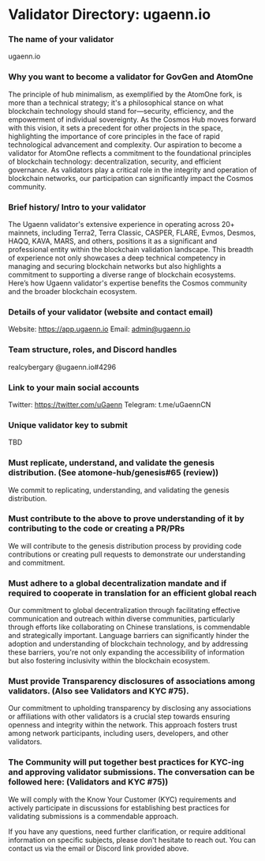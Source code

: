 # Validator Directory: ugaenn.io

### The name of your validator
ugaenn.io

### Why you want to become a validator for GovGen and AtomOne
The principle of hub minimalism, as exemplified by the AtomOne fork, is more than a technical strategy; it's a philosophical stance on what blockchain technology should stand for—security, efficiency, and the empowerment of individual sovereignty. As the Cosmos Hub moves forward with this vision, it sets a precedent for other projects in the space, highlighting the importance of core principles in the face of rapid technological advancement and complexity.
Our aspiration to become a validator for AtomOne reflects a commitment to the foundational principles of blockchain technology: decentralization, security, and efficient governance. As validators play a critical role in the integrity and operation of blockchain networks, our participation can significantly impact the Cosmos community.

### Brief history/ Intro to your validator
The Ugaenn validator's extensive experience in operating across 20+ mainnets, including Terra2, Terra Classic, CASPER, FLARE, Evmos, Desmos, HAQQ, KAVA, MARS, and others, positions it as a significant and professional entity within the blockchain validation landscape. This breadth of experience not only showcases a deep technical competency in managing and securing blockchain networks but also highlights a commitment to supporting a diverse range of blockchain ecosystems. Here’s how Ugaenn validator's expertise benefits the Cosmos community and the broader blockchain ecosystem.

### Details of your validator (website and contact email)
Website: https://app.ugaenn.io
Email: admin@ugaenn.io

### Team structure, roles, and Discord handles
realcybergary @ugaenn.io#4296

### Link to your main social accounts
Twitter: https://twitter.com/uGaenn
Telegram: t.me/uGaennCN

### Unique validator key to submit
TBD

### Must replicate, understand, and validate the genesis distribution. (See atomone-hub/genesis#65 (review))
We commit to replicating, understanding, and validating the genesis distribution.

### Must contribute to the above to prove understanding of it by contributing to the code or creating a PR/PRs
We will contribute to the genesis distribution process by providing code contributions or creating pull requests to demonstrate our understanding and commitment.

### Must adhere to a global decentralization mandate and if required to cooperate in translation for an efficient global reach
Our commitment to global decentralization through facilitating effective communication and outreach within diverse communities, particularly through efforts like collaborating on Chinese translations, is commendable and strategically important. Language barriers can significantly hinder the adoption and understanding of blockchain technology, and by addressing these barriers, you're not only expanding the accessibility of information but also fostering inclusivity within the blockchain ecosystem.

### Must provide Transparency disclosures of associations among validators. (Also see Validators and KYC #75).
Our commitment to upholding transparency by disclosing any associations or affiliations with other validators is a crucial step towards ensuring openness and integrity within the network. This approach fosters trust among network participants, including users, developers, and other validators. 

### The Community will put together best practices for KYC-ing and approving validator submissions. The conversation can be followed here: (Validators and KYC #75))
We will comply with the Know Your Customer (KYC) requirements and actively participate in discussions for establishing best practices for validating submissions is a commendable approach.

If you have any questions, need further clarification, or require additional information on specific subjects, please don't hesitate to reach out. You can contact us via the email or Discord link provided above.
